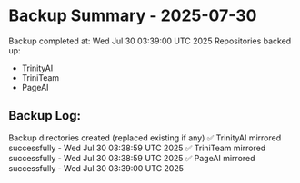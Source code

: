 # Backup Summary - 2025-07-30

Backup completed at: Wed Jul 30 03:39:00 UTC 2025
Repositories backed up:
- TrinityAI
- TriniTeam
- PageAI

## Backup Log:
Backup directories created (replaced existing if any)
✅ TrinityAI mirrored successfully - Wed Jul 30 03:38:59 UTC 2025
✅ TriniTeam mirrored successfully - Wed Jul 30 03:38:59 UTC 2025
✅ PageAI mirrored successfully - Wed Jul 30 03:39:00 UTC 2025
